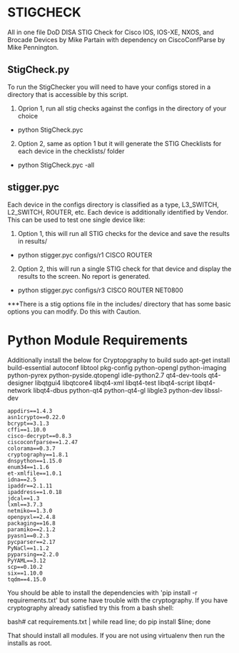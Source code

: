 # STIGCHECK
All in one file
DoD DISA STIG Check for Cisco IOS, IOS-XE, NXOS, and Brocade Devices
by Mike Partain with dependency on CiscoConfParse by Mike Pennington.

## StigCheck.py
To run the StigChecker you will need to have your configs stored in a directory that is accessible
by this script.

1. Oprion 1, run all stig checks against the configs in the directory of your choice
  * python StigCheck.pyc

2. Option 2, same as option 1 but it will generate the STIG Checklists for each device in the checklists/ folder
  * python StigCheck.pyc -all


## stigger.pyc
Each device in the configs directory is classified as a type, L3_SWITCH, L2_SWITCH, ROUTER, etc.  Each device
is additionally identified by Vendor.  This can be used to test one single device like:

1. Option 1, this will run all STIG checks for the device and save the results in results/<todays day>
  * python stigger.pyc configs/r1 CISCO ROUTER

2. Option 2, this will run a single STIG check for that device and display the results to the screen.
No report is generated.
  * python stigger.pyc configs/r3 CISCO ROUTER NET0800

***There is a stig options file in the includes/ directory that has some basic options you can modify.  Do this with Caution.


# Python Module Requirements
Additionally install the below for Cryptopgraphy to build
sudo apt-get install build-essential autoconf libtool pkg-config python-opengl python-imaging python-pyrex python-pyside.qtopengl idle-python2.7 qt4-dev-tools qt4-designer libqtgui4 libqtcore4 libqt4-xml libqt4-test libqt4-script libqt4-network libqt4-dbus python-qt4 python-qt4-gl libgle3 python-dev libssl-dev

    appdirs==1.4.3
    asn1crypto==0.22.0
    bcrypt==3.1.3
    cffi==1.10.0
    cisco-decrypt==0.8.3
    ciscoconfparse==1.2.47
    colorama==0.3.7
    cryptography==1.8.1
    dnspython==1.15.0
    enum34==1.1.6
    et-xmlfile==1.0.1
    idna==2.5
    ipaddr==2.1.11
    ipaddress==1.0.18
    jdcal==1.3
    lxml==3.7.3
    netmiko==1.3.0
    openpyxl==2.4.8
    packaging==16.8
    paramiko==2.1.2
    pyasn1==0.2.3
    pycparser==2.17
    PyNaCl==1.1.2
    pyparsing==2.2.0
    PyYAML==3.12
    scp==0.10.2
    six==1.10.0
    tqdm==4.15.0


You should be able to install the dependencies with 'pip install -r requirements.txt' but some have trouble with
the cryptography.  If you have cryptography already satisfied try this from a bash shell:

bash# cat requirements.txt | while read line; do pip install $line; done

That should install all modules.  If you are not using virtualenv then run the installs as root.
